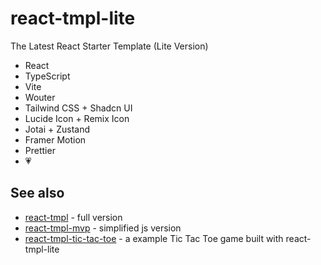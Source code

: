 # react-tmpl-lite

The Latest React Starter Template (Lite Version)

- React
- TypeScript
- Vite
- Wouter
- Tailwind CSS + Shadcn UI
- Lucide Icon + Remix Icon
- Jotai + Zustand
- Framer Motion
- Prettier
- 💗

## See also

- [react-tmpl](https://github.com/mancuoj-collective/react-tmpl) - full version
- [react-tmpl-mvp](https://github.com/mancuoj-collective/react-tmpl-mvp) - simplified js version
- [react-tmpl-tic-tac-toe](https://github.com/mancuoj-collective/react-tmpl-tic-tac-toe) - a example Tic Tac Toe game built with react-tmpl-lite
